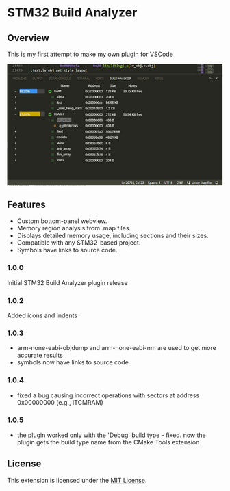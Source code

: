 # STM32 Build Analyzer

## Overview

This is my first attempt to make my own plugin for VSCode

![Main view](images/2.JPG)

## Features

* Custom bottom-panel webview.
* Memory region analysis from .map files.
* Displays detailed memory usage, including sections and their sizes.
* Compatible with any STM32-based project.
* Symbols have links to source code.


### 1.0.0

Initial STM32 Build Analyzer plugin release

### 1.0.2

Added icons and indents

### 1.0.3

- arm-none-eabi-objdump and arm-none-eabi-nm are used to get more accurate results
- symbols now have links to source code

### 1.0.4
- fixed a bug causing incorrect operations with sectors at address 0x00000000 (e.g., ITCMRAM)

### 1.0.5
- the plugin worked only with the 'Debug' build type - fixed. now the plugin gets the build type name from the CMake Tools extension

## License

This extension is licensed under the [MIT License](LICENSE).